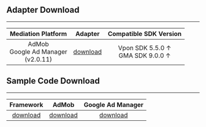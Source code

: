 <!-- ## SDK Download (Version: {{site.i_version}})
---

| Framework SDK <br>|
| :------------:|
| [download][2] | -->



## Adapter Download
---

| Mediation Platform | Adapter | Compatible SDK Version|
|:------------------:|:-------:|:---:|
| AdMob <br> Google Ad Manager <br> (v2.0.11) | [download][4] | Vpon SDK 5.5.0 ↑ <br> GMA SDK 9.0.0 ↑ | 
 
 
## Sample Code Download
---

| Framework     | AdMob         | Google Ad Manager |
|:-------------:|:-------------:|:-----------------:|
| [download][7] | [download][8] | [download][9]     |


[2]: https://m.vpon.com/sdk/ios/VpadnSDKiOS-5.6.2.zip
[4]: https://github.com/vpon-sdk/Vpon-mobile-ios-examples/tree/master/Adapter/AdMobAdapter
[7]: https://github.com/vpon-sdk/Vpon-mobile-ios-examples/tree/master/FrameworkExample
[8]: https://github.com/vpon-sdk/Vpon-mobile-ios-examples/tree/master/Mediation/AdMobExample
[9]: https://github.com/vpon-sdk/Vpon-mobile-ios-examples/tree/master/Mediation/DFPExample